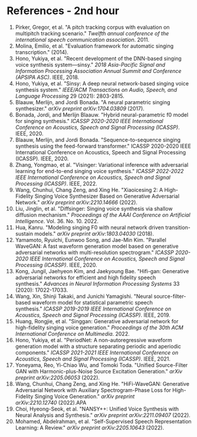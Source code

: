# References - 2nd hour



1. Pirker, Gregor, et al. "A pitch tracking corpus with evaluation on multipitch tracking scenario." *Twelfth annual conference of the international speech communication association*. 2011.
2. Molina, Emilio, et al. "Evaluation framework for automatic singing transcription." (2014).
3. Hono, Yukiya, et al. "Recent development of the DNN-based singing voice synthesis system—sinsy." *2018 Asia-Pacific Signal and Information Processing Association Annual Summit and Conference (APSIPA ASC)*. IEEE, 2018.
4. Hono, Yukiya, et al. "Sinsy: A deep neural network-based singing voice synthesis system." *IEEE/ACM Transactions on Audio, Speech, and Language Processing* 29 (2021): 2803-2815.
5. Blaauw, Merlijn, and Jordi Bonada. "A neural parametric singing synthesizer." *arXiv preprint arXiv:1704.03809* (2017).
6. Bonada, Jordi, and Merlijn Blaauw. "Hybrid neural-parametric f0 model for singing synthesis." *ICASSP 2020-2020 IEEE International Conference on Acoustics, Speech and Signal Processing (ICASSP)*. IEEE, 2020.
7. Blaauw, Merlijn, and Jordi Bonada. "Sequence-to-sequence singing synthesis using the feed-forward transformer." ICASSP 2020-2020 IEEE International Conference on Acoustics, Speech and Signal Processing (ICASSP). IEEE, 2020.
8. Zhang, Yongmao, et al. "Visinger: Variational inference with adversarial learning for end-to-end singing voice synthesis." *ICASSP 2022-2022 IEEE International Conference on Acoustics, Speech and Signal Processing (ICASSP)*. IEEE, 2022.
9. Wang, Chunhui, Chang Zeng, and Xing He. "Xiaoicesing 2: A High-Fidelity Singing Voice Synthesizer Based on Generative Adversarial Network." *arXiv preprint arXiv:2210.14666* (2022).
10. Liu, Jinglin, et al. "Diffsinger: Singing voice synthesis via shallow diffusion mechanism." *Proceedings of the AAAI Conference on Artificial Intelligence*. Vol. 36. No. 10. 2022.
11. Hua, Kanru. "Modeling singing F0 with neural network driven transition-sustain models." *arXiv preprint arXiv:1803.04030* (2018).
12. Yamamoto, Ryuichi, Eunwoo Song, and Jae-Min Kim. "Parallel WaveGAN: A fast waveform generation model based on generative adversarial networks with multi-resolution spectrogram." *ICASSP 2020-2020 IEEE International Conference on Acoustics, Speech and Signal Processing (ICASSP)*. IEEE, 2020.
13. Kong, Jungil, Jaehyeon Kim, and Jaekyoung Bae. "Hifi-gan: Generative adversarial networks for efficient and high fidelity speech synthesis." *Advances in Neural Information Processing Systems* 33 (2020): 17022-17033.
14. Wang, Xin, Shinji Takaki, and Junichi Yamagishi. "Neural source-filter-based waveform model for statistical parametric speech synthesis." *ICASSP 2019-2019 IEEE International Conference on Acoustics, Speech and Signal Processing (ICASSP)*. IEEE, 2019.
15. Huang, Rongjie, et al. "Singgan: Generative adversarial network for high-fidelity singing voice generation." *Proceedings of the 30th ACM International Conference on Multimedia*. 2022.
16. Hono, Yukiya, et al. "PeriodNet: A non-autoregressive waveform generation model with a structure separating periodic and aperiodic components." *ICASSP 2021-2021 IEEE International Conference on Acoustics, Speech and Signal Processing (ICASSP)*. IEEE, 2021.
17. Yoneyama, Reo, Yi-Chiao Wu, and Tomoki Toda. "Unified Source-Filter GAN with Harmonic-plus-Noise Source Excitation Generation." *arXiv preprint arXiv:2205.06053* (2022).
18. Wang, Chunhui, Chang Zeng, and Xing He. "HiFi-WaveGAN: Generative Adversarial Network with Auxiliary Spectrogram-Phase Loss for High-Fidelity Singing Voice Generation." *arXiv preprint arXiv:2210.12740* (2022).APA
19. Choi, Hyeong-Seok, et al. "NANSY++: Unified Voice Synthesis with Neural Analysis and Synthesis." *arXiv preprint arXiv:2211.09407* (2022).
20. Mohamed, Abdelrahman, et al. "Self-Supervised Speech Representation Learning: A Review." *arXiv preprint arXiv:2205.10643* (2022).